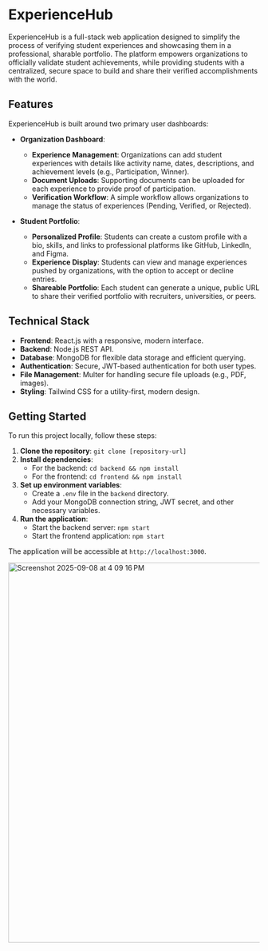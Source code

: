 # ExperienceHub

ExperienceHub is a full-stack web application designed to simplify the process of verifying student experiences and showcasing them in a professional, sharable portfolio. The platform empowers organizations to officially validate student achievements, while providing students with a centralized, secure space to build and share their verified accomplishments with the world.

## Features

ExperienceHub is built around two primary user dashboards:

-   **Organization Dashboard**:
    -   **Experience Management**: Organizations can add student experiences with details like activity name, dates, descriptions, and achievement levels (e.g., Participation, Winner).
    -   **Document Uploads**: Supporting documents can be uploaded for each experience to provide proof of participation.
    -   **Verification Workflow**: A simple workflow allows organizations to manage the status of experiences (Pending, Verified, or Rejected).

-   **Student Portfolio**:
    -   **Personalized Profile**: Students can create a custom profile with a bio, skills, and links to professional platforms like GitHub, LinkedIn, and Figma.
    -   **Experience Display**: Students can view and manage experiences pushed by organizations, with the option to accept or decline entries.
    -   **Shareable Portfolio**: Each student can generate a unique, public URL to share their verified portfolio with recruiters, universities, or peers.

## Technical Stack

-   **Frontend**: React.js with a responsive, modern interface.
-   **Backend**: Node.js REST API.
-   **Database**: MongoDB for flexible data storage and efficient querying.
-   **Authentication**: Secure, JWT-based authentication for both user types.
-   **File Management**: Multer for handling secure file uploads (e.g., PDF, images).
-   **Styling**: Tailwind CSS for a utility-first, modern design.

## Getting Started

To run this project locally, follow these steps:

1.  **Clone the repository**: `git clone [repository-url]`
2.  **Install dependencies**:
    -   For the backend: `cd backend && npm install`
    -   For the frontend: `cd frontend && npm install`
3.  **Set up environment variables**:
    -   Create a `.env` file in the `backend` directory.
    -   Add your MongoDB connection string, JWT secret, and other necessary variables.
4.  **Run the application**:
    -   Start the backend server: `npm start`
    -   Start the frontend application: `npm start`

The application will be accessible at `http://localhost:3000`.


<img width="1377" height="761" alt="Screenshot 2025-09-08 at 4 09 16 PM" src="https://github.com/user-attachments/assets/aea40762-c0a0-4564-9459-f0f9dcc0826a" />

